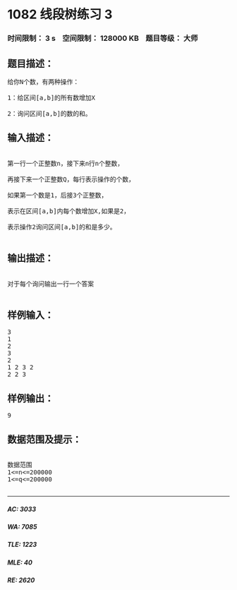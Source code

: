 # 1082 线段树练习 3   
### 时间限制： 3 s&nbsp;&nbsp;&nbsp;&nbsp;空间限制： 128000 KB&nbsp;&nbsp;&nbsp;&nbsp;题目等级： 大师  
## 题目描述：  

<pre>
给你N个数，有两种操作：
  
1：给区间[a,b]的所有数增加X
  
2：询问区间[a,b]的数的和。
</pre>
  
  
## 输入描述：  

<pre>

第一行一个正整数n，接下来n行n个整数，
 
再接下来一个正整数Q，每行表示操作的个数，
 
如果第一个数是1，后接3个正整数，
 
表示在区间[a,b]内每个数增加X,如果是2，
 
表示操作2询问区间[a,b]的和是多少。

</pre>
  
  
## 输出描述：  

<pre>

对于每个询问输出一行一个答案

</pre>
  
  
## 样例输入：  

<pre>
3
1
2
3
2
1 2 3 2
2 2 3
</pre>
  
  
## 样例输出：  

<pre>
9
</pre>
  
  
## 数据范围及提示：  

<pre>

数据范围
1<=n<=200000 
1<=q<=200000

</pre>
  
  
***  

##### AC: 3033  
##### WA: 7085  
##### TLE: 1223  
##### MLE: 40  
##### RE: 2620  
